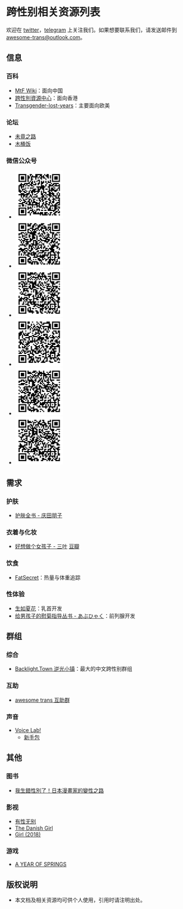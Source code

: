 # 跨性别相关资源列表

欢迎在 [twitter](https://twitter.com/awesome_trans)，[telegram](https://t.me/awesome_trans) 上关注我们。如果想要联系我们，请发送邮件到 [awesome-trans@outlook.com](mailto:awesome-trans@outlook.com)。

## 信息

### 百科

-   [MtF Wiki](https://mtf.wiki)：面向中国
-   [跨性別資源中心](https://www.tgr.org.hk)：面向香港
-   [Transgender-lost-years](https://github.com/KristallWang/Transgender-lost-years)：主要面向欧美

### 论坛

-   [未竟之路](https://trnt.tw)
-   [木桶饭](http://mtf.pub)

### 微信公众号

-   ![北同文化](https://github.com/MtFUniversity/awesome-trans/blob/main/asset/wechat-official/%E5%8C%97%E5%90%8C%E6%96%87%E5%8C%96.bmp)
-   ![北同心理](https://github.com/MtFUniversity/awesome-trans/blob/main/asset/wechat-official/%E5%8C%97%E5%90%8C%E5%BF%83%E7%90%86.bmp)
-   ![北同服务号](https://github.com/MtFUniversity/awesome-trans/blob/main/asset/wechat-official/%E5%8C%97%E5%90%8C%E6%9C%8D%E5%8A%A1%E5%8F%B7.bmp)
-   ![跨儿说TransTalks](https://github.com/MtFUniversity/awesome-trans/blob/main/asset/wechat-official/%E8%B7%A8%E5%84%BF%E8%AF%B4TransTalks.bmp)
-   ![跨儿心理](https://github.com/MtFUniversity/awesome-trans/blob/main/asset/wechat-official/%E8%B7%A8%E5%84%BF%E5%BF%83%E7%90%86.bmp)
-   ![BIE别的女孩](https://github.com/MtFUniversity/awesome-trans/blob/main/asset/wechat-official/BIE%E5%88%AB%E7%9A%84%E5%A5%B3%E5%AD%A9.bmp)

## 需求

### 护肤

-   [护肤全书 - 庆田朋子](https://book.douban.com/subject/30218334/)

### 衣着与化妆

-   [好想做个女孩子 - 三叶](https://zh.moegirl.org.cn/%E5%A5%BD%E6%83%B3%E5%81%9A%E4%B8%AA%E5%A5%B3%E5%AD%A9%E5%AD%90) [豆瓣](https://book.douban.com/subject/2255381/)

### 饮食

-   [FatSecret](https://www.fatsecret.cn/%E7%83%AD%E9%87%8F%E8%90%A5%E5%85%BB/)：热量与体重追踪

### 性体验

-   [生如夏花](https://wiki.viva-la-vita.org)：乳首开发
-   [给男孩子的慰菊指导丛书 - あぶひゃく](https://book.douban.com/subject/4170326/)：前列腺开发

## 群组

### 综合

-   [Backlight.Town 逆光小镇](https://t.me/joinchat/TW3bMPjX7uAC9Be-)：最大的中文跨性别群组

### 互助

-   [awesome trans 互助群](https://t.me/awesome_trans_group)

### 声音

-   [Voice Lab!](https://t.me/joinchat/P8X8LEo6Uzx3GTALFY67Aw)
    -   [新手包](https://github.com/awesome-trans/archive/blob/main/%E5%A3%B0%E9%9F%B3/Voice%20Lab!%20%E6%96%B0%E6%89%8B%E5%8C%85)

## 其他

### 图书

-   [我生錯性別了！日本漫畫家的變性之路](https://book.douban.com/subject/27205457/)

### 影视

-   [有性无别](https://v.qq.com/x/cover/tu7xm78m69hnuxb/t035367oqxq.html)
-   [The Danish Girl](https://www.imdb.com/title/tt0810819/)
-   [Girl (2018)](https://www.imdb.com/title/tt8254556/)

### 游戏

-   [A YEAR OF SPRINGS](https://itch.io/c/656634/a-year-of-springs-spring-trilogy)

## 版权说明

- 本文档及相关资源均可供个人使用，引用时请注明出处。